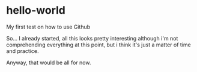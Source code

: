# hello-world
My first test on how to use Github


So... I already started, all this looks pretty interesting although i'm not comprehending  everything at this point, but i think it's just a matter of time and practice.

Anyway, that would be all for now.
